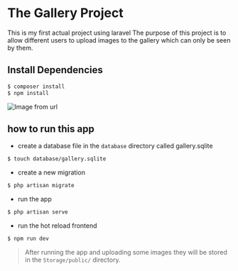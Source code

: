 # The Gallery Project
This is my first actual project using laravel
The purpose of this project is to allow different users to upload images to the gallery which can only be seen by them.

## Install Dependencies
```bash
$ composer install
$ npm install
```

![Image from url]([https://assets.digitalocean.com/articles/alligator/boo.svg](https://imgs.search.brave.com/nVPt_FFadeuDJOhgRslHnSesRik1gq8k3ePPgMMt0tc/rs:fit:860:0:0:0/g:ce/aHR0cHM6Ly90NC5m/dGNkbi5uZXQvanBn/LzAwLzc3LzUxLzgx/LzM2MF9GXzc3NTE4/MTM2X0Y4OEkwdjNS/Mm1ac0tFZ3h4WE1j/NGlxWGxPaks4T0xF/LmpwZw) "a title")

## how to run this app
- create a database file in the `database` directory called gallery.sqlite
```bash
$ touch database/gallery.sqlite
```

- create a new migration
```bash
$ php artisan migrate
```

- run the app
```bash
$ php artisan serve
```

- run the hot reload frontend
```bash
$ npm run dev
```

> After running the app and uploading some images they will be stored in the `Storage/public/` directory.

